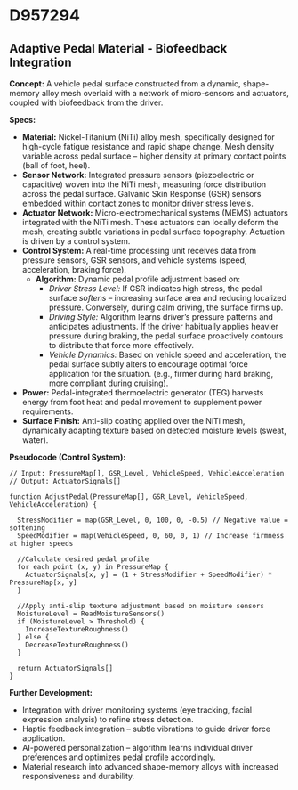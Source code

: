 # D957294

## Adaptive Pedal Material - Biofeedback Integration

**Concept:** A vehicle pedal surface constructed from a dynamic, shape-memory alloy mesh overlaid with a network of micro-sensors and actuators, coupled with biofeedback from the driver.

**Specs:**

*   **Material:** Nickel-Titanium (NiTi) alloy mesh, specifically designed for high-cycle fatigue resistance and rapid shape change. Mesh density variable across pedal surface – higher density at primary contact points (ball of foot, heel).
*   **Sensor Network:** Integrated pressure sensors (piezoelectric or capacitive) woven into the NiTi mesh, measuring force distribution across the pedal surface.  Galvanic Skin Response (GSR) sensors embedded within contact zones to monitor driver stress levels.
*   **Actuator Network:**  Micro-electromechanical systems (MEMS) actuators integrated with the NiTi mesh. These actuators can locally deform the mesh, creating subtle variations in pedal surface topography.  Actuation is driven by a control system.
*   **Control System:** A real-time processing unit receives data from pressure sensors, GSR sensors, and vehicle systems (speed, acceleration, braking force). 
    *   **Algorithm:**  Dynamic pedal profile adjustment based on:
        *   *Driver Stress Level:*  If GSR indicates high stress, the pedal surface *softens* – increasing surface area and reducing localized pressure. Conversely, during calm driving, the surface firms up.
        *   *Driving Style:*  Algorithm learns driver’s pressure patterns and anticipates adjustments. If the driver habitually applies heavier pressure during braking, the pedal surface proactively contours to distribute that force more effectively.
        *   *Vehicle Dynamics:*  Based on vehicle speed and acceleration, the pedal surface subtly alters to encourage optimal force application for the situation. (e.g., firmer during hard braking, more compliant during cruising).
*   **Power:**  Pedal-integrated thermoelectric generator (TEG) harvests energy from foot heat and pedal movement to supplement power requirements.
*   **Surface Finish:**  Anti-slip coating applied over the NiTi mesh, dynamically adapting texture based on detected moisture levels (sweat, water).

**Pseudocode (Control System):**

```
// Input: PressureMap[], GSR_Level, VehicleSpeed, VehicleAcceleration
// Output: ActuatorSignals[]

function AdjustPedal(PressureMap[], GSR_Level, VehicleSpeed, VehicleAcceleration) {

  StressModifier = map(GSR_Level, 0, 100, 0, -0.5) // Negative value = softening
  SpeedModifier = map(VehicleSpeed, 0, 60, 0, 1) // Increase firmness at higher speeds

  //Calculate desired pedal profile
  for each point (x, y) in PressureMap {
    ActuatorSignals[x, y] = (1 + StressModifier + SpeedModifier) * PressureMap[x, y]
  }

  //Apply anti-slip texture adjustment based on moisture sensors
  MoistureLevel = ReadMoistureSensors()
  if (MoistureLevel > Threshold) {
    IncreaseTextureRoughness()
  } else {
    DecreaseTextureRoughness()
  }

  return ActuatorSignals[]
}
```

**Further Development:**

*   Integration with driver monitoring systems (eye tracking, facial expression analysis) to refine stress detection.
*   Haptic feedback integration – subtle vibrations to guide driver force application.
*   AI-powered personalization – algorithm learns individual driver preferences and optimizes pedal profile accordingly.
*   Material research into advanced shape-memory alloys with increased responsiveness and durability.